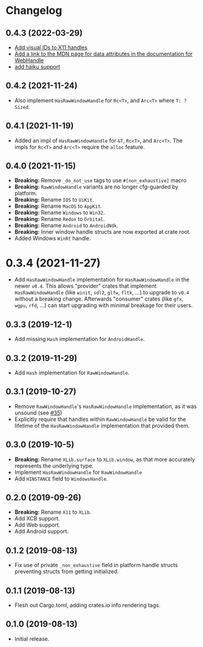 # Changelog

## 0.4.3 (2022-03-29)

* [Add visual IDs to X11 handles](https://github.com/rust-windowing/raw-window-handle/pull/83)
* [Add a link to the MDN page for data attributes in the documentation for WebHandle](https://github.com/rust-windowing/raw-window-handle/pull/86)
* [add haiku support](https://github.com/rust-windowing/raw-window-handle/pull/88)

## 0.4.2 (2021-11-24)

* Also implement `HasRawWindowHandle` for `Rc<T>`, and `Arc<T>` where `T: ?Sized`.

## 0.4.1 (2021-11-19)

* Added an impl of `HasRawWindowHandle` for `&T`, `Rc<T>`, and `Arc<T>`. The impls for `Rc<T>` and `Arc<T>` require the `alloc` feature.

## 0.4.0 (2021-11-15)

* **Breaking:** Remove `_do_not_use` tags to use `#[non_exhaustive]` macro
* **Breaking:** `RawWindowHandle` variants are no longer cfg-guarded by platform. 
* **Breaking:** Rename `IOS` to `UiKit`.
* **Breaking:** Rename `MacOS` to `AppKit`.
* **Breaking:** Rename `Windows` to `Win32`.
* **Breaking:** Rename `Redox` to `Orbital`.
* **Breaking:** Rename `Android` to `AndroidNdk`.
* **Breaking:** Inner window handle structs are now exported at crate root.
* Added Windows `WinRt` handle.

# 0.3.4 (2021-11-27)

* Add `HasRawWindowHandle` implementation for `HasRawWindowHandle` in the
  newer `v0.4`.
  This allows "provider" crates that implement `HasRawWindowHandle` (like
  `winit`, `sdl2`, `glfw`, `fltk`, ...) to upgrade to `v0.4` without a
  breaking change.
  Afterwards "consumer" crates (like `gfx`, `wgpu`, `rfd`, ...) can start
  upgrading with minimal breakage for their users.

## 0.3.3 (2019-12-1)

* Add missing `Hash` implementation for `AndroidHandle`.

## 0.3.2 (2019-11-29)

* Add `Hash` implementation for `RawWindowHandle`.

## 0.3.1 (2019-10-27)

* Remove `RawWindowHandle`'s `HasRawWindowHandle` implementation, as it was unsound (see [#35](https://github.com/rust-windowing/raw-window-handle/issues/35))
* Explicitly require that handles within `RawWindowHandle` be valid for the lifetime of the `HasRawWindowHandle` implementation that provided them.

## 0.3.0 (2019-10-5)

* **Breaking:** Rename `XLib.surface` to `XLib.window`, as that more accurately represents the underlying type.
* Implement `HasRawWindowHandle` for `RawWindowHandle`
* Add `HINSTANCE` field to `WindowsHandle`.

## 0.2.0 (2019-09-26)

* **Breaking:** Rename `X11` to `XLib`.
* Add XCB support.
* Add Web support.
* Add Android support.

## 0.1.2 (2019-08-13)

* Fix use of private `_non_exhaustive` field in platform handle structs preventing structs from getting initialized.

## 0.1.1 (2019-08-13)

* Flesh out Cargo.toml, adding crates.io info rendering tags.

## 0.1.0 (2019-08-13)

* Initial release.
